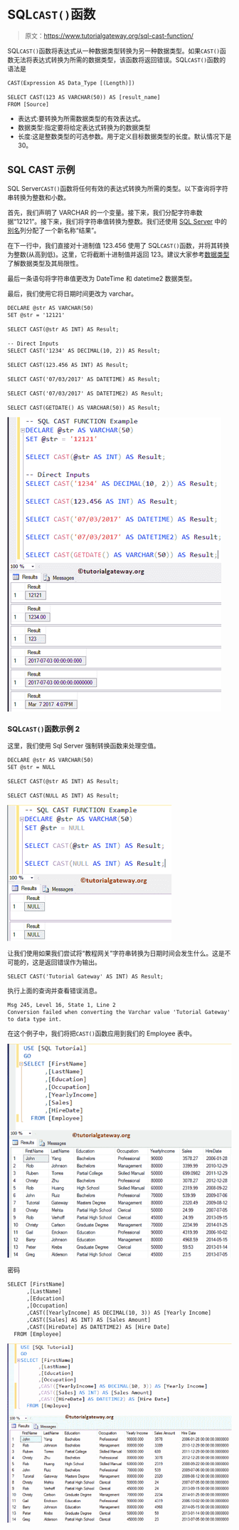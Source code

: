 # SQL`CAST()`函数

> 原文：<https://www.tutorialgateway.org/sql-cast-function/>

SQL`CAST()`函数将表达式从一种数据类型转换为另一种数据类型。如果`CAST()`函数无法将表达式转换为所需的数据类型，该函数将返回错误。SQL`CAST()`函数的语法是

```
CAST(Expression AS Data_Type [(Length)])

SELECT CAST(123 AS VARCHAR(50)) AS [result_name]
FROM [Source]
```

*   表达式:要转换为所需数据类型的有效表达式。
*   数据类型:指定要将给定表达式转换为的数据类型
*   长度:这是整数类型的可选参数。用于定义目标数据类型的长度。默认情况下是 30。

## SQL CAST 示例

SQL Server`CAST()`函数将任何有效的表达式转换为所需的类型。以下查询将字符串转换为整数和小数。

首先，我们声明了 VARCHAR 的一个变量。接下来，我们分配字符串数据“12121”。接下来，我们将字符串值转换为整数。我们还使用 [SQL Server](https://www.tutorialgateway.org/sql/) 中的[别名](https://www.tutorialgateway.org/sql-alias/)列分配了一个新名称“结果”。

在下一行中，我们直接对十进制值 123.456 使用了 SQL`CAST()`函数，并将其转换为整数(从高到低)。这里，它将截断十进制值并返回 123。建议大家参考[数据类型](https://www.tutorialgateway.org/sql-data-types/)了解数据类型及其局限性。

最后一条语句将字符串值更改为 DateTime 和 datetime2 数据类型。

最后，我们使用它将日期时间更改为 varchar。

```
DECLARE @str AS VARCHAR(50)
SET @str = '12121'

SELECT CAST(@str AS INT) AS Result; 

-- Direct Inputs
SELECT CAST('1234' AS DECIMAL(10, 2)) AS Result; 

SELECT CAST(123.456 AS INT) AS Result; 

SELECT CAST('07/03/2017' AS DATETIME) AS Result;  

SELECT CAST('07/03/2017' AS DATETIME2) AS Result;

SELECT CAST(GETDATE() AS VARCHAR(50)) AS Result;
```

![SQL CAST Function 1](img/de0a96212c7f2dd70b142419d6e1dc0a.png)

### SQL`CAST()`函数示例 2

这里，我们使用 Sql Server 强制转换函数来处理空值。

```
DECLARE @str AS VARCHAR(50)
SET @str = NULL

SELECT CAST(@str AS INT) AS Result;

SELECT CAST(NULL AS INT) AS Result;
```

![SQL CAST Function 2](img/2c24b6276cc4b1a7b312361483ee77f7.png)

让我们使用如果我们尝试将“教程网关”字符串转换为日期时间会发生什么。这是不可能的，这是返回错误作为输出。

```
SELECT CAST('Tutorial Gateway' AS INT) AS Result;
```

执行上面的查询并查看错误消息。

```
Msg 245, Level 16, State 1, Line 2
Conversion failed when converting the Varchar value 'Tutorial Gateway' to data type int.
```

在这个例子中，我们将把`CAST()`函数应用到我们的 Employee 表中。

![SQL CAST Function 4](img/25b0f6c73e8096e32b86102b0afebf13.png)

密码

```
SELECT [FirstName]
      ,[LastName]
      ,[Education]
      ,[Occupation]
      ,CAST([YearlyIncome] AS DECIMAL(10, 3)) AS [Yearly Income]
      ,CAST([Sales] AS INT) AS [Sales Amount]
      ,CAST([HireDate] AS DATETIME2) AS [Hire Date]
  FROM [Employee]
```

![SQL CAST Function 5](img/23a8574b21bd4c5c98d756baeb4ce6b7.png)